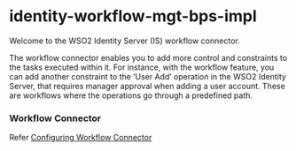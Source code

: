 # identity-workflow-mgt-bps-impl


Welcome to the WSO2 Identity Server (IS) workflow connector.

The workflow connector enables you to add more control and constraints to the tasks executed within it. For instance, with the workflow feature, you can add another constraint to the ‘User Add’ operation in the WSO2 Identity Server, that requires manager approval when adding a user account. These are workflows where the operations go through a predefined path.

### Workflow Connector

Refer [Configuring Workflow Connector](docs/config.md)